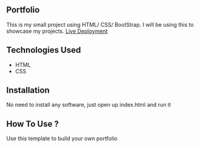 ## Portfolio
This is my small project using HTML/ CSS/ BootStrap. I will be using this to showcase my projects.
[Live Deployment]()

## Technologies Used
* HTML
* CSS

## Installation
No need to install any software, just open up index.html and run it

## How To Use ?
Use this template to build your own portfolio
